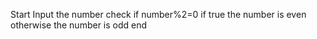 Start
Input the number
check if number%2=0
if true the number is even
otherwise the number is odd
end
